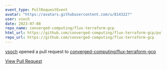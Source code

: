 ```yaml
---
event_type: PullRequestEvent
avatar: "https://avatars.githubusercontent.com/u/814322?"
user: vsoch
date: 2023-07-08
repo_name: converged-computing/flux-terraform-gcp
html_url: https://github.com/converged-computing/flux-terraform-gcp/pull/5
repo_url: https://github.com/converged-computing/flux-terraform-gcp
---
```


<a href='https://github.com/vsoch' target='_blank'>vsoch</a> opened a pull request to <a href='https://github.com/converged-computing/flux-terraform-gcp' target='_blank'>converged-computing/flux-terraform-gcp</a>

<a href='https://github.com/converged-computing/flux-terraform-gcp/pull/5' target='_blank'>View Pull Request</a>